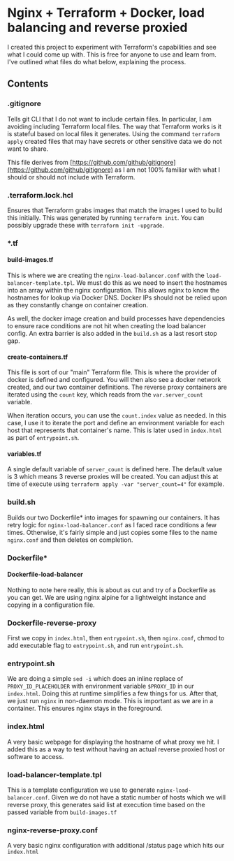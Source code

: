 # Nginx + Terraform + Docker, load balancing and reverse proxied

I created this project to experiment with Terraform's capabilities and see what I could come up with. This is free for anyone to use and learn from. I've outlined what files do what below, explaining the process.

## Contents

### .gitignore

Tells git CLI that I do not want to include certain files. In particular, I am avoiding including Terraform local files. The way that Terraform works is it is stateful based on local files it generates. Using the command `terraform apply` created files that may have secrets or other sensitive data we do not want to share.

This file derives from [https://github.com/github/gitignore](https://github.com/github/gitignore) as I am not 100% familiar with what I should or should not include with Terraform.

### .terraform.lock.hcl

Ensures that Terraform grabs images that match the images I used to build this initially. This was generated by running `terraform init`. You can possibly upgrade these with `terraform init -upgrade`.

### *.tf

#### build-images.tf

This is where we are creating the `nginx-load-balancer.conf` with the `load-balancer-template.tpl`. We must do this as we need to insert the hostnames into an array within the nginx configuration. This allows nginx to know the hostnames for lookup via Docker DNS. Docker IPs should not be relied upon as they constantly change on container creation.

As well, the docker image creation and build processes have dependencies to ensure race conditions are not hit when creating the load balancer config. An extra barrier is also added in the `build.sh` as a last resort stop gap.

#### create-containers.tf

This file is sort of our "main" Terraform file. This is where the provider of docker is defined and configured. You will then also see a docker network created, and our two container definitions. The reverse proxy containers are iterated using the `count` key, which reads from the `var.server_count` variable.

When iteration occurs, you can use the `count.index` value as needed. In this case, I use it to iterate the port and define an environment variable for each host that represents that container's name. This is later used in `index.html` as part of `entrypoint.sh`.

#### variables.tf

A single default variable of `server_count` is defined here. The default value is 3 which means 3 reverse proxies will be created. You can adjust this at time of execute using `terraform apply -var "server_count=4"` for example.

### build.sh

Builds our two Dockerfile* into images for spawning our containers. It has retry logic for `nginx-load-balancer.conf` as I faced race conditions a few times. Otherwise, it's fairly simple and just copies some files to the name `nginx.conf` and then deletes on completion.

### Dockerfile*

#### Dockerfile-load-balancer

Nothing to note here really, this is about as cut and try of a Dockerfile as you can get. We are using nginx alpine for a lightweight instance and copying in a configuration file.

### Dockerfile-reverse-proxy

First we copy in `index.html`, then `entrypoint.sh`, then `nginx.conf`, chmod to add executable flag to `entrypoint.sh`, and run `entrypoint.sh`.

### entrypoint.sh

We are doing a simple `sed -i` which does an inline replace of `PROXY_ID_PLACEHOLDER` with environment variable `$PROXY_ID` in our `index.html`. Doing this at runtime simplifies a few things for us. After that, we just run `nginx` in non-daemon mode. This is important as we are in a container. This ensures nginx stays in the foreground.

### index.html

A very basic webpage for displaying the hostname of what proxy we hit. I added this as a way to test without having an actual reverse proxied host or software to access.

### load-balancer-template.tpl

This is a template configuration we use to generate `nginx-load-balancer.conf`. Given we do not have a static number of hosts which we will reverse proxy, this generates said list at execution time based on the passed variable from `build-images.tf`

### nginx-reverse-proxy.conf

A very basic nginx configuration with additional /status page which hits our `index.html`
